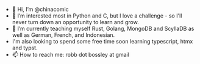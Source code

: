 - 👋 Hi, I’m @chinacomic
- 👀 I’m interested most in Python and C, but I love a challenge - so I'll never turn down an opportunity to learn and grow. 
- 🌱 I’m currently teaching myself Rust, Golang, MongoDB and ScyllaDB as well as German, French, and Indonesian.
- I'm also looking to spend some free time soon learning typescript, htmx and typst.
- 📫 How to reach me: robb dot bossley at gmail

<!---
chinacomic/chinacomic is a ✨ special ✨ repository because its `README.md` (this file) appears on your GitHub profile.
You can click the Preview link to take a look at your changes.
--->
